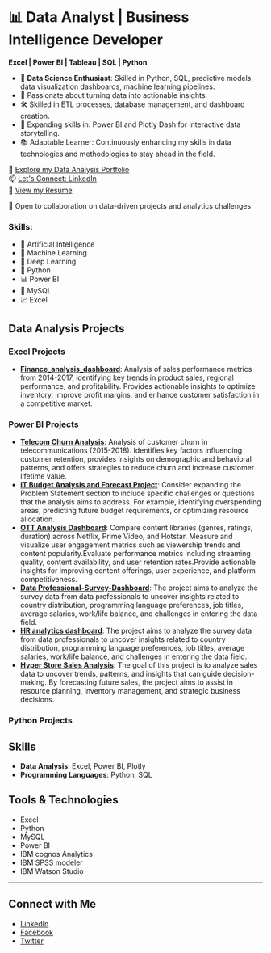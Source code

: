 # 📊 Data Analyst | Business Intelligence Developer

**Excel | Power BI | Tableau | SQL | Python**
- 🔧 **Data Science Enthusiast**: Skilled in Python, SQL, predictive models, data visualization dashboards, machine learning pipelines. 
- 💼 Passionate about turning data into actionable insights.
- 🛠️ Skilled in ETL processes, database management, and dashboard creation.
- 🌱 Expanding skills in: Power BI and Plotly Dash for interactive data storytelling.
- 📚 Adaptable Learner: Continuously enhancing my skills in data technologies and methodologies to stay ahead in the field.

📂 [Explore my Data Analysis Portfolio](https://boomihasriportfolio.my.canva.site/boomihasri-portfolio)  
📫 [Let's Connect: LinkedIn](https://www.linkedin.com/in/boomiha-sri-55151421a/)  
📄 [View my Resume](https://drive.google.com/drive/folders/1qBH-ZxFqhjwD5gCCYzn5H-YfwNbLjxNM)

🤝 Open to collaboration on data-driven projects and analytics challenges  

### Skills:
- 🧠 Artificial Intelligence
- 🤖 Machine Learning
- 🧬 Deep Learning
- 🐍 Python
- 📊 Power BI
- 🐬 MySQL
- 📈 Excel

## Data Analysis Projects
### Excel Projects
- [**Finance_analysis_dashboard**](): Analysis of sales performance metrics from 2014-2017, identifying key trends in product sales, regional performance, and profitability. Provides actionable insights to optimize inventory, improve profit margins, and enhance customer satisfaction in a competitive market.


### Power BI Projects
- [**Telecom Churn Analysis**](): Analysis of customer churn in telecommunications (2015-2018). Identifies key factors influencing customer retention, provides insights on demographic and behavioral patterns, and offers strategies to reduce churn and increase customer lifetime value.
- [**IT Budget Analysis and Forecast Project**](): Consider expanding the Problem Statement section to include specific challenges or questions that the analysis aims to address. For example, identifying overspending areas, predicting future budget requirements, or optimizing resource allocation.
- [**OTT Analysis Dashboard**](): Compare content libraries (genres, ratings, duration) across Netflix, Prime Video, and Hotstar. Measure and visualize user engagement metrics such as viewership trends and content popularity.Evaluate performance metrics including streaming quality, content availability, and user retention rates.Provide actionable insights for improving content offerings, user experience, and platform competitiveness.
- [**Data Professional-Survey-Dashboard**](): The project aims to analyze the survey data from data professionals to uncover insights related to country distribution, programming language preferences, job titles, average salaries, work/life balance, and challenges in entering the data field.
- [**HR analytics dashboard**](): The project aims to analyze the survey data from data professionals to uncover insights related to country distribution, programming language preferences, job titles, average salaries, work/life balance, and challenges in entering the data field.
- [**Hyper Store Sales Analysis**](): The goal of this project is to analyze sales data to uncover trends, patterns, and insights that can guide decision-making. By forecasting future sales, the project aims to assist in resource planning, inventory management, and strategic business decisions.


### Python Projects


## Skills
- **Data Analysis**: Excel, Power BI, Plotly
- **Programming Languages**: Python, SQL


## Tools & Technologies
- Excel
- Python
- MySQL
- Power BI
- IBM cognos Analytics
- IBM SPSS modeler
-  IBM Watson Studio
---

## Connect with Me
- [LinkedIn](https://linkedin.com/in/yourprofile)
- [Facebook](#)
- [Twitter](#)
